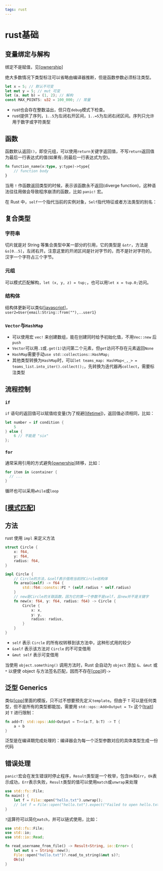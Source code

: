 ```yaml
---
tags: rust
---
```

# rust基础

## 变量绑定与解构

绑定不是赋值，见[[ownership]]

绝大多数情况下类型标注可以省略由编译器推断，但是函数参数必须标注类型。

```rust
let x = 5; // 默认不可变
let mut y = 5; // mut 可变
let (a, mut b) = (1, 2); // 解构
const MAX_POINTS: u32 = 100_000; // 常量
```

- rust也会存在整数溢出，但只在`debug`模式下检查。
- rust提供了序列，`1..5`为左闭右开区间，`1..=5`为左闭右闭区间。序列只允许用于数字或字符类型

## 函数

函数默认返回`()`，即空元组，可以使用`return`关键字返回值，不写`return`返回值为最后一行表达式的值(如果有`;`则最后一行表达式为空)。

```rust
fn function_name(x:type, y:type)->type{
    // function body
}
```

当用 `!` 作函数返回类型的时候，表示该函数永不返回(diverge function)，这种语法往往用做会导致程序崩溃的函数，比如 `panic!` 宏。

在 Rust 中，`self`一个指代当前的实例对象，`Self`指代特征或者方法类型的别名：

## 复合类型

### 字符串

切片就是对 String 等集合类型中某一部分的引用，它的类型是 `&str`，方法是`&s[0..5]`，左闭右开。注意这里的开闭区间是针对字节的，而不是针对字符的，汉字一个字符占三个字节。

### 元组

可以模式匹配解构，`let (x, y, z) = tup;`，也可以用`let x = tup.0;`访问。

### 结构体

结构体更新可以类似[[javascript]]，`user2=User{email:String::from(""),..user1}`

### `Vector`与`HashMap`

- 可以使用宏 `vec!` 来创建数组，能在创建同时给予初始化值，不用`Vec::new` 后`push`
- `Vector`可以用`.1`或`.get(1)`访问第二个元素，但`get`访问不存在元素返回`None`
- `HashMap`需要手动`use std::collections::HashMap;`
- 其他类型转换为`HashMap`时，可以`let teams_map: HashMap<_,_> = teams_list.into_iter().collect();`，先转换为迭代器再`collect`，需要标注类型

## 流程控制

### `if`

`if` 语句的返回值可以赋值给变量(为了规避[[lifetime]])，返回值必须相同，比如：

```rust
let number = if condition {
    5
} else {
    6 // 不能是 "six"
};
```

### `for`

通常采用引用的方式避免[[ownership]]转移，比如：

```rust
for item in &container {
  // ...
}
```

循环也可以采用`while`或`loop`

## [[模式匹配]]

## 方法

rust 使用 `impl` 来定义方法

```rust
struct Circle {
    x: f64,
    y: f64,
    radius: f64,
}

impl Circle {
    // Circle的方法，&self表示借用当前的Circle结构体
    fn area(&self) -> f64 {
        std::f64::consts::PI * (self.radius * self.radius)
    }
    // new是Circle的关联函数，因为它的第一个参数不是self，且new并不是关键字
    fn new(x: f64, y: f64, radius: f64) -> Circle {
        Circle {
            x: x,
            y: y,
            radius: radius,
        }
    }
}
```

- `self` 表示 `Circle` 的所有权转移到该方法中，这种形式用的较少
- `&self` 表示该方法对 `Circle` 的不可变借用
- `&mut self` 表示可变借用

当使用 `object.something()` 调用方法时，Rust 会自动为 `object` 添加 `&`、`&mut` 或 `*` 以便使 object 与方法签名匹配，因而不存在[[cpp]]的`->`

## 泛型 Generics

类似[[cpp]]里面的模版，只不过不想要预先定义`template`。但由于 `T` 可以是任何类型，但不是所有的类型都能加，需要用 `std::ops::Add<Output = T>` 这个[[trait]]对 `T` 进行限制：

```rust
fn add<T: std::ops::Add<Output = T>>(a:T, b:T) -> T {
    a + b
}
```

泛型是在编译期完成处理的：编译器会为每一个泛型参数对应的具体类型生成一份代码

## 错误处理

`panic!`宏会在发生错误时停止程序，`Result`类型是一个枚举，包含`Ok`和`Err`，`Ok`表示成功，`Err`表示失败，`Result`类型的值可以使用`match`或`unwrap`来处理

```rust
use std::fs::File;
fn main() {
    let f = File::open("hello.txt").unwrap();
    // let f = File::open("hello.txt").expect("Failed to open hello.txt");
}
```

`?`运算符可以简化`match`，并可以链式使用，比如：

```rust
use std::fs::File;
use std::io;
use std::io::Read;

fn read_username_from_file() -> Result<String, io::Error> {
    let mut s = String::new();
    File::open("hello.txt")?.read_to_string(&mut s)?;
    Ok(s)
}
```

[//begin]: # "Autogenerated link references for markdown compatibility"
[ownership]: ../concept/ownership.md "ownership"
[javascript]: ../../javascript/javascript.md "javascript"
[lifetime]: ../concept/lifetime.md "lifetime"
[模式匹配]: 模式匹配.md "模式匹配"
[cpp]: ../../cpp/cpp.md "Cpp"
[trait]: ../concept/trait.md "trait"
[//end]: # "Autogenerated link references"
